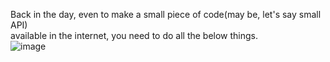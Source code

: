 Back in the day, even to make a small piece of code(may be, let's say small API)</br>
available in the internet, you need to do all the below things.</br>
![image](https://github.com/user-attachments/assets/7928ab16-acfe-4b03-8009-b4afd24b0c38)
